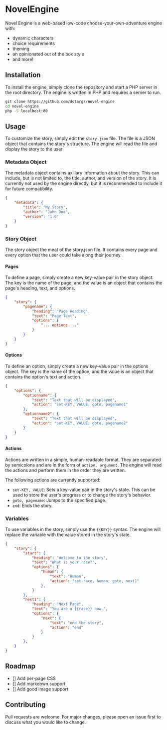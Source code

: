 # NovelEngine
Novel Engine is a web-based low-code choose-your-own-adventure engine with:
- dynamic characters
- choice requirements
- theming
- an opinionated out of the box style
- and more!

## Installation

To install the engine, simply clone the repository and start a PHP server in the root directory. The engine is written in PHP and requires a server to run.

```bash
git clone https://github.com/dotargz/novel-engine
cd novel-engine
php -S localhost:80
```

## Usage

To customize the story, simply edit the `story.json` file. The file is a JSON object that contains the story's structure. The engine will read the file and display the story to the user.

### Metadata Object

The metadata object contains axillary information about the story. This can include, but is not limited to, the title, author, and version of the story. It is currently not used by the engine directly, but it is recommended to include it for future compatibility.

```json
{
	"metadata": {
        "title": "My Story",
        "author": "John Doe",
        "version": "1.0"
    }
}
```

### Story Object

The story object the meat of the story.json file. It contains every page and every option that the user could take along their journey.

#### Pages

To define a page, simply create a new key-value pair in the story object. The key is the name of the page, and the value is an object that contains the page's heading, text, and options.

```json
{
    "story": {
        "pagename": {
            "heading": "Page Heading",
            "text": "Page Text",
            "options": {
                "... options ..."
            }
        }
    }
}
```

#### Options

To define an option, simply create a new key-value pair in the options object. The key is the name of the option, and the value is an object that contains the option's text and action.
```json
{
	"options": {
		"optionname": {
			"text": "Text that will be displayed",
			"action": "set-KEY, VALUE; goto, pagename1"
		},
		"optionname2": {
			"text": "Text that will be displayed",
			"action": "set-KEY, VALUE; goto, pagename2"
		}
	}
}
```
#### Actions
Actions are written in a simple, human-readable format. They are separated by semicolons and are in the form of `action, argument`. The engine will read the actions and perform them in the order they are written.

The following actions are currently supported:
- `set-KEY, VALUE`: Sets a key-value pair in the story's state. This can be used to store the user's progress or to change the story's behavior.
- `goto, pagename`: Jumps to the specified page.
- `end`: Ends the story.

### Variables
To use variables in the story, simply use the `{{KEY}}` syntax. The engine will replace the variable with the value stored in the story's state.

```json
{
    "story": {
        "start": {
            "heading": "Welcome to the story",
            "text": "What is your race?",
            "options": {
                "human": {
                    "text": "Human",
                    "action": "set-race, human; goto, next1"
                },
            }
        },
        "next1": {
            "heading": "Next Page",
            "text": "You are a {{race}} now.",
            "options": {
                "next": {
                    "text": "end the story",
                    "action": "end"
                }
            }
        },
    }
}
```

## Roadmap
- [] Add per-page CSS
- [] Add markdown support
- [] Add good image support

## Contributing
Pull requests are welcome. For major changes, please open an issue first to discuss what you would like to change.
